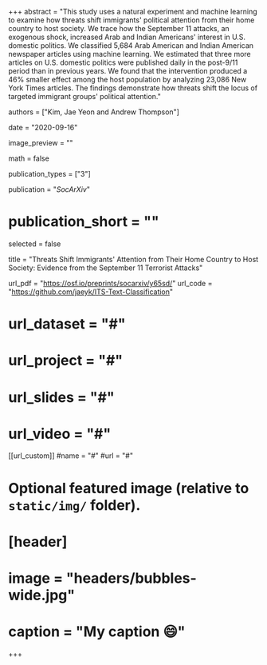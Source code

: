 +++
abstract = "This study uses a natural experiment and machine learning to examine how threats shift immigrants' political attention from their home country to host society. We trace how the September 11 attacks, an exogenous shock, increased Arab and Indian Americans' interest in U.S. domestic politics. We classified 5,684 Arab American and Indian American newspaper articles using machine learning. We estimated that three more articles on U.S. domestic politics were published daily in the post-9/11 period than in previous years. We found that the intervention produced a 46% smaller effect among the host population by analyzing 23,086 New York Times articles. The findings demonstrate how threats shift the locus of targeted immigrant groups' political attention."

authors = ["Kim, Jae Yeon and Andrew Thompson"]

date = "2020-09-16"

image_preview = ""

math = false

publication_types = ["3"]

publication = "*SocArXiv*"
# publication_short = ""

selected = false

title = "Threats Shift Immigrants' Attention from Their Home Country to Host Society: Evidence from the September 11 Terrorist Attacks"

url_pdf = "https://osf.io/preprints/socarxiv/y65sd/"
url_code = "https://github.com/jaeyk/ITS-Text-Classification"
# url_dataset = "#"
# url_project = "#"
# url_slides = "#"
# url_video = "#"

[[url_custom]]
#name = "#"
#url = "#"

# Optional featured image (relative to `static/img/` folder).
# [header]
# image = "headers/bubbles-wide.jpg"
# caption = "My caption :smile:"

+++

<!-- More detail can easily be written here using *Markdown* and $\rm \LaTeX$ math code. -->
